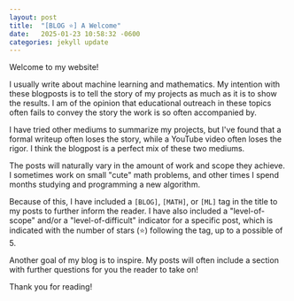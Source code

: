 ```yaml
---
layout: post
title:  "[BLOG ⭐] A Welcome"
date:   2025-01-23 10:58:32 -0600
categories: jekyll update
---
```

Welcome to my website!

I usually write about machine learning and mathematics. My intention with these blogposts is to tell the story of my projects as much as it is to show the results. I am of the opinion that educational outreach in these topics often fails to convey the story the work is so often accompanied by. 

I have tried other mediums to summarize my projects, but I've found that a formal writeup often loses the story, while a YouTube video often loses the rigor. I think the blogpost is a perfect mix of these two mediums. 

The posts will naturally vary in the amount of work and scope they achieve. I sometimes work on small "cute" math problems, and other times I spend months studying and programming a new algorithm.  

Because of this, I have included a `[BLOG]`, `[MATH]`, or `[ML]` tag in the title to my posts to further inform the reader. I have also included a "level-of-scope" and/or a "level-of-difficult" indicator for a specific post, which is indicated with the number of stars (⭐) following the tag, up to a possible of 5. 

Another goal of my blog is to inspire. My posts will often include a section with further questions for you the reader to take on! 

Thank you for reading!
